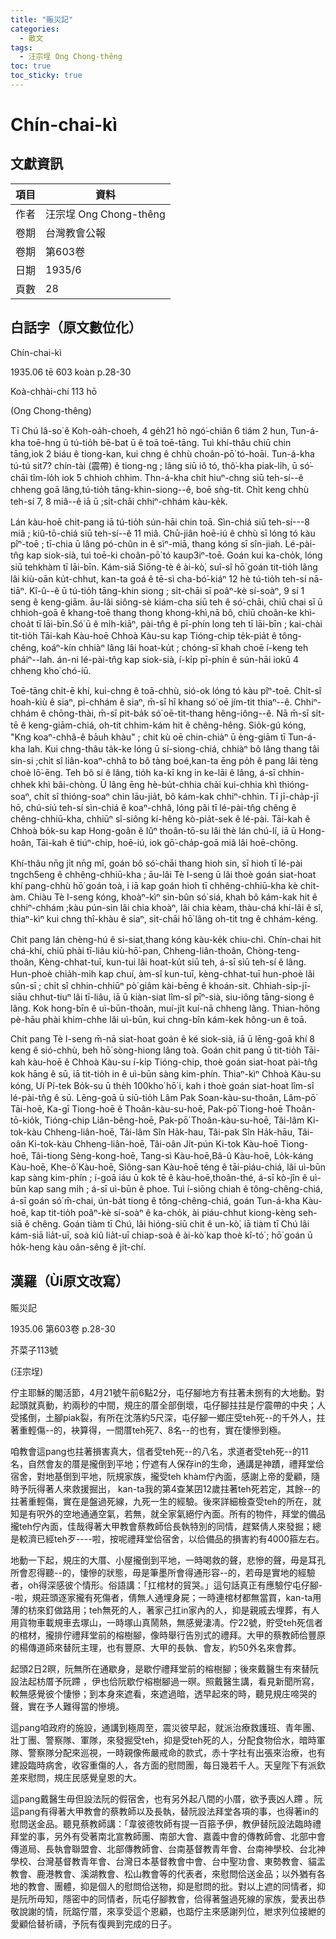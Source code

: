 ```yaml
---
title: "賑災記"
categories:
  - 散文
tags:
  - 汪宗埕 Ong Chong-thêng
toc: true
toc_sticky: true
---
```


# Chín-chai-kì

## 文獻資訊

| 項目 | 資料 |
|---|---|
| 作者 | 汪宗埕 Ong Chong-thêng |
| 卷期 | 台灣教會公報 |
| 卷期 | 第603卷 |
| 日期 | 1935/6 |
| 頁數 | 28 |

## 白話字（原文數位化）

Chín-chai-kì

1935.06 tē 603 koàn p.28-30

Koà-chhài-chí 113 hō

(Ong Chong-thêng)

Tī Chú Iâ-so͘ ê Koh-oa̍h-choeh, 4 ge̍h21 hō ngó͘-chiân 6 tiám 2 hun, Tun-á-kha toē-hng ū tú-tio̍h bē-bat ū ê toā toē-tāng. Tuì khí-thâu chiū chin tāng,iok 2 biáu ê tiong-kan, kui chng ê chhù choân-pō͘ tó-hoāi. Tun-á-kha tú-tú sit7? chín-tài (震帶) ê tiong-ng ; lâng siū iô tó, thô͘-kha piak-li̍h, ū só͘-chāi tîm-lo̍h iok 5 chhioh chhim. Thn-á-kha chi̍t hiuⁿ-chng siū teh-sí--ê chheng goā lâng,tú-tio̍h tāng-khin-siong--ê, boē sǹg-tit. Chi̍t keng chhù teh-sí 7, 8 miâ--ê iā ū ;si̍t-chāi chhiⁿ-chhám kàu-ke̍k.

Lán kàu-hoē chit-pang iā tú-tio̍h sún-hāi chin toā. Sìn-chiá siū teh-sí---8 miâ ; kiû-tō-chiá siū teh-sí--ê 11 miâ. Chū-jiân hoē-iú ê chhù sī lóng tó kàu pîⁿ-toē ; tī-chia ū lâng pó-chûn in ê sìⁿ-miā, thang kóng sī sîn-jiah. Lé-pài-tn̂g kap siok-sià, tuì toē-ki choân-pō͘ tó kaup3iⁿ-toē. Goán kui ka-cho̍k, lóng siū tehkhàm tī lāi-bīn. Kám-siā Siōng-tè ê ài-kò͘, suî-sî hō͘ goán tit-tio̍h lâng lâi kiù-oān ku̍t-chhut, kan-ta goá ê tē-sì cha-bó͘-kiáⁿ 12 hè tú-tio̍h teh-sí nā-tiāⁿ. Kî-û--ê ū tú-tio̍h tāng-khin siong ; si̍t-chāi sī poâⁿ-kè sí-soàⁿ, 9 sí 1 seng ê keng-giām. āu-lâi siông-sè kiám-cha siū teh ê só͘-chāi, chiū chai sī ū chhioh-goā ê khang-toē thang thong khong-khì,nā bô, chiū choân-ke khì-choa̍t tī lāi-bīn.Só͘ ū ê mi̍h-kiāⁿ, pài-tn̂g ê pī-phín long teh tī lāi-bīn ; kai-chài tit-tio̍h Tāi-kah Kàu-hoē Chhoà Kàu-su kap Tióng-chip te̍k-pia̍t ê tông-chêng, koáⁿ-kín chhiàⁿ lâng lâi hoat-ku̍t ; chóng-sī khah choē í-keng teh pháiⁿ--lah. án-ni lé-pài-tn̂g kap siok-sià, í-ki̍p pī-phín ê sún-hāi iokū 4 chheng kho͘ chó-iū.

Toē-tāng chi̍t-ē khí, kui-chng ê toā-chhù, sió-ok lóng tó kàu pîⁿ-toē. Chi̍t-sî hoah-kiù ê siaⁿ, pi-chhám ê siaⁿ, m̄-sī hī khang só͘ oē jím-tit thiaⁿ--ê. Chhiⁿ-chhám ê chōng-thài, m̄-sī pit-ba̍k só͘ oē-tit-thang hêng-iông--ê. Nā m̄-sī si̍t-tē ê keng-giām-chiá, oh-tit chhim-kám hit ê chêng-hêng. Sio̍k-gú kóng, "Kng koaⁿ-chhâ-ê ba̍uh khàu" ; chit kù oē chin-chiàⁿ ū èng-giām tī Tun-á-kha lah. Kui chng-thâu ta̍k-ke lóng ū sí-siong-chiá, chhiàⁿ bô lâng thang tâi sin-si ;chi̍t sî liân-koaⁿ-chhâ to bô tàng boé,kan-ta ēng po̍h ê pang lâi tèng choè lō͘-ēng. Teh bô sí ê lâng, tio̍h ka-kī kng in ke-lāi ê lâng, á-sī chhin-chhek khì bâi-chòng. Ū lâng ēng hè-bu̍t-chhia chài kui-chhia khì thióng-soaⁿ, chi̍t sî thióng-soaⁿ chin lāu-jia̍t, bô kám-kak chhiⁿ-chhìn. Tī jī-cha̍p-jī hō, chú-siú teh-sí sìn-chiá ê koaⁿ-chhâ, lóng pâi tī lé-pài-tn̂g chêng ê chêng-chhiū-kha, chhiūⁿ sî-siông kí-hêng kò-pia̍t-sek ê lé-pài. Tāi-kah ê Chhoà bo̍k-su kap Hong-goân ê Iûⁿ thoân-tō-su lâi thè lán chú-lí, iā ū Hong-hoân, Tāi-kah ê tiúⁿ-chip, hoē-iú, iok gō͘-cha̍p-goā miâ lâi hoē-chōng.

Khí-thâu nn̄g ji̍t nn̄g mî, goán bô só͘-chāi thang hioh sin, sī hioh tī lé-pài tngch5eng ê chhêng-chhiū-kha ; āu-lâi Tè I-seng ū lâi thoè goán siat-hoat khí pang-chhù hō͘ goán toà, i iā kap goán hioh tī chhêng-chhiū-kha kè chi̍t-àm. Chiàu Tè I-seng kóng, khoàⁿ-kìⁿ sin-bûn só͘ siá, khah bô kám-kak hit ê chhiⁿ-chhám ;kàu pún-sin lâi chia khoàⁿ, lâi chia kèam, thàu-chá khí-lâi ê sî, thiaⁿ-kìⁿ kui chng thî-khàu ê siaⁿ, si̍t-chāi hō͘ lâng oh-tit tng ê chhám-kéng.

Chit pang lán chèng-hú ê si-siat,thang kóng kàu-ke̍k chiu-chì. Chín-chai hit chá-khí, chiū phài tī-liâu kiù-hō͘-pan, Chheng-liân-thoân, Chòng-teng-thoân, Kèng-chhat-tuī, kun-tui lâi hoat-ku̍t siū teh, á-sī siū teh-sí ê lâng. Hun-phoè chia̍h-mi̍h kap chuí, àm-sî kun-tuī, kèng-chhat-tuī hun-phoè lâi sûn-sī ; chi̍t sî chhin-chhiūⁿ pò͘ giâm kài-bēng ê khoán-sit. Chhiah-si̍p-jī-siāu chhut-tiuⁿ lâi tī-liâu, iā ū kiàn-siat lîm-sî pīⁿ-sià, siu-iông tāng-siong ê lâng. Kok hong-bīn ê uì-būn-thoân, muí-ji̍t kuí-nā chheng lâng. Thian-hông pè-hāu phài khim-chhe lâi uì-būn, kui chng-bîn kám-kek hông-un ê toā.

Chit pang Tè I-seng m̄-nā siat-hoat goán ê ké siok-sià, iā ū lēng-goā khí 8 keng ê sió-chhù, beh hō͘ sòng-hiong lâng toà. Goán chit pang ū tit-tio̍h Tāi-kah kàu-hoē ê Chhoà Kàu-su í-ki̍p Tióng-chip, thoè goán siat-hoat pài-tn̂g kok hāng ê sū, iā tit-tio̍h in ê uì-būn sàng kim-phín. Thiaⁿ-kìⁿ Chhoà Kàu-su kóng, Uí Pí-tek Bo̍k-su ū the̍h 100kho͘ hō͘ i, kah i thoè goán siat-hoat lîm-sî lé-pài-tn̂g ê sū. Lēng-goā ū siū-tio̍h Lâm Pak Soan-kàu-su-thoân, Lâm-pō͘ Tāi-hoē, Ka-gī Tiong-hoē ê Thoân-kàu-su-hoē, Pak-pō͘ Tiong-hoē Thoân-tō-kio̍k, Tióng-chip Liân-bêng-hoē, Pak-pō͘ Thoân-kàu-su-hoē, Tâi-lâm Ki-tok-kàu Chheng-liân-hoē, Tâi-lâm Sîn Ha̍k-hau, Tâi-pak Sîn Ha̍k-hāu, Tâi-oân Ki-tok-kàu Chheng-liân-hoē, Tâi-oân Ji̍t-pún Ki-tok Kàu-hoē Tiong-hoē, Tâi-tiong Sèng-kong-hoē, Tang-sì Kàu-hoē,Bâ-û Kàu-hoē, Lo̍k-káng Kàu-hoē, Khe-ô͘ Kàu-hoē, Siông-san Kàu-hoē téng ê tāi-piáu-chiá, lâi uì-būn kap sàng kim-phín ; í-goā iáu ū kok tē ê kàu-hoē,thoân-thé, á-sī kò-jîn ê uì-būn kap sang mi̍h ; á-sī uì-būn ê phoe. Tuì í-siōng chiah ê tông-chêng-chiá, á-sī goán só͘ m̄-chai, ún-ba̍t tiong ê tông-chêng-chiá, goán Tun-á-kha Kàu-hoē, kap tit-tio̍h poâⁿ-kè sí-soàⁿ ê ka-cho̍k, ài piáu-chhut kiong-kèng seh-siā ê chêng. Goán tiàm tī Chú, lâi hióng-siū chit ê un-kò͘, iā tiàm tī Chú lâi kám-siā lia̍t-uī, soà kiû lia̍t-uī chiap-soà ê ài-kò͘ kap thoè kî-tó͘ ; hō͘ goán ū ho̍k-heng kàu oân-sêng ê ji̍t-chí.

## 漢羅（Ùi原文改寫）

賑災記

1935.06 第603卷 p.28-30

芥菜子113號

(汪宗埕)

佇主耶穌的閣活節，4月21號午前6點2分，屯仔腳地方有拄著未捌有的大地動。對起頭就真動，約兩秒的中間，規庄的厝全部倒壞，屯仔腳拄拄是佇震帶的中央；人受搖倒，土腳piak裂，有所在沈落約5尺深，屯仔腳一鄉庄受teh死--的千外人，拄著重輕傷--的，袂算得，一間厝teh死7、8名--的也有，實在悽慘到極。

咱教會這pang也拄著損害真大，信者受teh死--的八名，求道者受teh死--的11名，自然會友的厝是攏倒到平地；佇遮有人保存in的生命，通講是神蹟，禮拜堂佮宿舍，對地基倒到平地，阮規家族，攏受teh khàm佇內面，感謝上帝的愛顧，隨時予阮得著人來救援掘出， kan-ta我的第4查某囝12歲拄著teh死若定，其餘--的拄著重輕傷，實在是盤過死線，九死一生的經驗。後來詳細檢查受teh的所在，就知是有呎外的空地通通空氣，若無，就全家氣絕佇內面。所有的物件，拜堂的備品攏teh佇內面，佳哉得著大甲教會蔡教師佮長執特別的同情，趕緊倩人來發掘；總是較濟已經teh歹----啦，按呢禮拜堂佮宿舍，以佮備品的損害約有4000箍左右。

地動一下起，規庄的大厝、小屋攏倒到平地，一時喝救的聲，悲慘的聲，毋是耳孔所會忍得聽--的，悽慘的狀態，毋是筆墨所會得通形容--的，若毋是實地的經驗者，oh得深感彼个情形。俗語講：「扛棺材的貿哭。」這句話真正有應驗佇屯仔腳--啦，規莊頭逐家攏有死傷者，倩無人通埋身屍；一時連棺材都無當買，kan-ta用薄的枋來釘做路用；teh無死的人，著家己扛in家內的人，抑是親戚去埋葬，有人用貨物車載規車去塚山，一時塚山真鬧熱，無感覺淒凊。佇22號，貯受teh死信者的棺材，攏排佇禮拜堂前的榕樹腳，像時舉行告別式的禮拜。大甲的蔡教師佮豐原的楊傳道師來替阮主理，也有豐原、大甲的長執、會友，約50外名來會葬。

起頭2日2暝，阮無所在通歇身，是歇佇禮拜堂前的榕樹腳；後來戴醫生有來替阮設法起枋厝予阮蹛 ，伊也佮阮歇佇榕樹腳過一暝。照戴醫生講，看見新聞所寫，較無感覺彼个悽慘；到本身來遮看，來遮過暗，透早起來的時，聽見規庄啼哭的聲，實在予人難得當的慘境。

這pang咱政府的施設，通講到極周至，震災彼早起，就派治療救護班、青年團、壯丁團、警察隊、軍隊，來發掘受teh，抑是受teh死的人，分配食物佮水，暗時軍隊、警察隊分配來巡視，一時親像佈嚴戒命的款式，赤十字社有出張來治療，也有建設臨時病舍，收容重傷的人，各方面的慰問團，每日幾若千人。天皇陛下有派欽差來慰問，規庄民感覺皇恩的大。

這pang戴醫生毋但設法阮的假宿舍，也有另外起八間的小厝，欲予喪凶人蹛 。阮這pang有得著大甲教會的蔡教師以及長執，替阮設法拜堂各項的事，也得著in的慰問送金品。聽見蔡教師講：「韋彼德牧師有提一百箍予伊，教伊替阮設法臨時禮拜堂的事，另外有受著南北宣教師團、南部大會、嘉義中會的傳教師會、北部中會傳道局、長執會聯盟會、北部傳教師會、台南基督教青年會、台南神學校、台北神學校、台灣基督教青年會、台灣日本基督教會中會、台中聖功會、東勢教會、貓盂教會、鹿港教會、溪湖教會、松山教會等的代表者，來慰問佮送金品；以外猶有各地的教會、團體，抑是個人的慰問佮送物，抑是慰問的批。對以上遮的同情者，抑是阮所毋知，隱密中的同情者，阮屯仔腳教會，佮得著盤過死線的家族，愛表出恭敬說謝的情，阮踮佇厝，來享受這个恩顧，也踮佇主來感謝列位，紲求列位接紲的愛顧佮替祈禱，予阮有復興到完成的日子。

